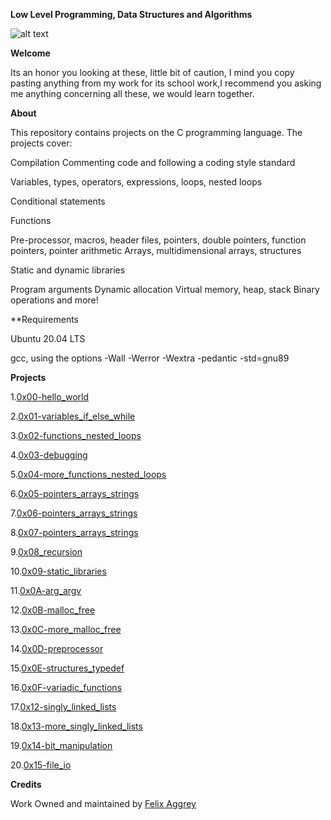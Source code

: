 **Low Level Programming, Data Structures and Algorithms**

![alt text](ttps://camo.githubusercontent.com/3d51da6302e9f14aa387547687650884c29991e1e33eadaede096cfcba67491f/68747470733a2f2f73332e616d617a6f6e6177732e636f6d2f696e7472616e65742d70726f6a656374732d66696c65732f686f6c626572746f6e7363686f6f6c2d6c6f775f6c6576656c5f70726f6772616d6d696e672f3231322f63697366756e2e6a7067)

**Welcome**

Its an honor you looking at these, little bit of caution, I mind you copy pasting anything from my work for its school work,I recommend you asking me anything concerning all these, we would learn together.

**About**

This repository contains projects on the C programming language. The projects cover:

Compilation
Commenting code and following a coding style standard

Variables, types, operators, expressions, loops, nested loops

Conditional statements

Functions

Pre-processor, macros, header files, pointers, double pointers, function pointers, pointer arithmetic
Arrays, multidimensional arrays, structures

Static and dynamic libraries

Program arguments
Dynamic allocation
Virtual memory, heap, stack
Binary operations and more!

**Requirements

Ubuntu 20.04 LTS

gcc, using the options -Wall -Werror -Wextra -pedantic -std=gnu89

**Projects**

1.[0x00-hello_world](https://github.com/aggrey-Felix/alx-low_level_programming/tree/master/0x00-hello_world)

2.[0x01-variables_if_else_while](https://github.com/aggrey-Felix/alx-low_level_programming/tree/master/0x01-variables_if_else_while)

3.[0x02-functions_nested_loops](https://github.com/aggrey-Felix/alx-low_level_programming/tree/master/0x02-functions_nested_loops)

4.[0x03-debugging](https://github.com/aggrey-Felix/alx-low_level_programming/tree/master/0x03-debugging)

5.[0x04-more_functions_nested_loops](https://github.com/aggrey-Felix/alx-low_level_programming/tree/master/0x04-more_functions_nested_loops)

6.[0x05-pointers_arrays_strings](https://github.com/aggrey-Felix/alx-low_level_programming/tree/master/0x05-pointers_arrays_strings)

7.[0x06-pointers_arrays_strings](https://github.com/aggrey-Felix/alx-low_level_programming/tree/master/0x06-pointers_arrays_strings)

8.[0x07-pointers_arrays_strings](https://github.com/aggrey-Felix/alx-low_level_programming/tree/master/0x07-pointers_arrays_strings)

9.[0x08_recursion](https://github.com/aggrey-Felix/alx-low_level_programming/tree/master/0x08-recursion)

10.[0x09-static_libraries](https://github.com/aggrey-Felix/alx-low_level_programming/tree/master/0x09-static_libraries)

11.[0x0A-arg_argv](https://github.com/aggrey-Felix/alx-low_level_programming/tree/master/0x0A-argc_argv)

12.[0x0B-malloc_free](https://github.com/aggrey-Felix/alx-low_level_programming/tree/master/0x0B-malloc_free)

13.[0x0C-more_malloc_free](https://github.com/aggrey-Felix/alx-low_level_programming/tree/master/0x0C-more_malloc_free)

14.[0x0D-preprocessor](https://github.com/aggrey-Felix/alx-low_level_programming/tree/master/0x0D-preprocessor)

15.[0x0E-structures_typedef](https://github.com/aggrey-Felix/alx-low_level_programming/tree/master/0x0E-structures_typedef)

16.[0x0F-variadic_functions](https://github.com/aggrey-Felix/alx-low_level_programming/tree/master/0x10-variadic_functions)

17.[0x12-singly_linked_lists](https://github.com/aggrey-Felix/alx-low_level_programming/tree/master/0x12-singly_linked_lists)

18.[0x13-more_singly_linked_lists](https://github.com/aggrey-Felix/alx-low_level_programming/tree/master/0x13-more_singly_linked_lists)

19.[0x14-bit_manipulation](https://github.com/aggrey-Felix/alx-low_level_programming/tree/master/0x14-bit_manipulation)

20.[0x15-file_io](https://github.com/aggrey-Felix/alx-low_level_programming/tree/master/0x15-file_io)


**Credits**

 Work Owned and maintained by [Felix Aggrey](https://github.com/aggrey-Felix)
